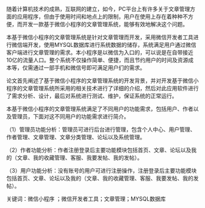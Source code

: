 随着计算机技术的成熟，互联网的建立，如今，PC平台上有许多关于文章管理方面的应用程序，但由于使用时间和地点上的限制，用户在使用上存在着种种不方便，而开发一款基于微信小程序的文章管理系统，能够有效地解决这个问题。

本基于微信小程序的文章管理系统是针对文章管理而开发，采用微信开发者工具进行微信端开发，使用MYSQL数据库进行系统数据的储存，系统满足用户通过微信客户端进行文章管理的需求。本小程序是以微信为入口的，可以说是在自带接近10亿的流量人口。整个系统不仅操作简单、便捷，而且节约用户的时间及资源成本等，仅需通过一部手机和微信号即可满足用户们的需求。

论文首先阐述了基于微信小程序的文章管理系统的开发背景，并对开发基于微信小程序的文章管理系统所采用的相关技术进行了详细的介绍，然后对此应用软件进行了需求分析、设计，最后对系统进行测试、维护，保证系统的正常运行。

本基于微信小程序的文章管理系统满足了不同用户的功能需求，包括用户、作者以及管理员，下面对这不同用户的功能需求进行简介。

（1）管理员功能分析：管理员可进行后台进行管理，包含个人中心、用户管理、作者管理、文章管理、文章分类管理、论坛以及系统管理。

（2）作者功能分析：作者注册登录后主要功能模块包括首页、文章、论坛以及我的（文章、我的收藏管理、客服、我要发帖、我的发帖）。

（3）用户功能分析：没有账号的用户可进行注册操作，注册登录后主要功能模块包括首页、文章、论坛以及我的（文章、我的收藏管理、客服、我要发帖、我的发帖）。

关键词：微信小程序 ；微信开发者工具；文章管理；MYSQL数据库

